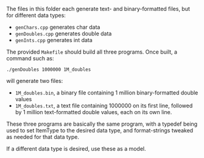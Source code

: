 The files in this folder each generate text- and binary-formatted files, but for different data types:
- `genChars.cpp` generates char data
- `genDoubles.cpp` generates double data
- `genInts.cpp` generates int data

The provided `Makefile` should build all three programs. Once built, a command such as:

    ./genDoubles 1000000 1M_doubles

will generate two files:
- `1M_doubles.bin`, a binary file containing 1 million binary-formatted double values
- `1M_doubles.txt`, a text file containing 1000000 on its first line, followed by 1 million text-formatted double values, each on its own line.

These three programs are basically the same program, with a typedef being used to set ItemType to the desired data type, and format-strings tweaked as needed for that data type.

If a different data type is desired, use these as a model.
